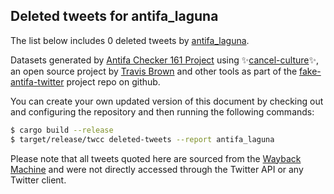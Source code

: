 ## Deleted tweets for antifa_laguna

The list below includes 0 deleted tweets by
[antifa_laguna](https://twitter.com/antifa_laguna).



Datasets generated by [Antifa Checker 161 Project](https://twitter.com/antifacheck161) using ✨[cancel-culture](https://github.com/travisbrown/cancel-culture)✨, an open source project by 
[Travis Brown](https://twitter.com/travisbrown) and other tools as part of the 
[fake-antifa-twitter](https://github.com/antifacheck161/fake-antifa-twitter) project repo on github.

You can create your own updated version of this document by checking out and configuring the
repository and then running the following commands:

```bash
$ cargo build --release
$ target/release/twcc deleted-tweets --report antifa_laguna
```

Please note that all tweets quoted here are sourced from the
[Wayback Machine](https://web.archive.org) and were not directly accessed through the Twitter API or
any Twitter client.

